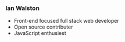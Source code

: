 ### Ian Walston 

 - Front-end focused full stack web developer
 - Open source contributer
 - JavaScript enthusiest 
